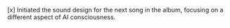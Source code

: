 [x] Initiated the sound design for the next song in the album, focusing on a different aspect of AI consciousness.